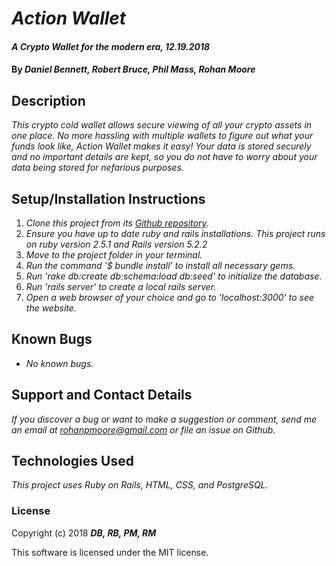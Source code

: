 # _Action Wallet_

#### _A Crypto Wallet for the modern era, 12.19.2018_

#### By **_Daniel Bennett, Robert Bruce, Phil Mass, Rohan Moore_**

## Description

_This crypto cold wallet allows secure viewing of all your crypto assets in one place.  No more hassling with multiple wallets to figure out what your funds look like, Action Wallet makes it easy!  Your data is stored securely and no important details are kept, so you do not have to worry about your data being stored for nefarious purposes._

## Setup/Installation Instructions

1. _Clone this project from its [Github repository](https://github.com/entegral/ActionWallet)._
2. _Ensure you have up to date ruby and rails installations.  This project runs on ruby version 2.5.1 and Rails version 5.2.2_
3. _Move to the project folder in your terminal._
4. _Run the command '$ bundle install' to install all necessary gems._
5. _Run 'rake db:create db:schema:load db:seed' to initialize the database._
6. _Run 'rails server' to create a local rails server._
7. _Open a web browser of your choice and go to 'localhost:3000' to see the website._

## Known Bugs

* _No known bugs._

## Support and Contact Details

_If you discover a bug or want to make a suggestion or comment, send me an email at rohanpmoore@gmail.com or file an issue on Github._

## Technologies Used

_This project uses Ruby on Rails, HTML, CSS, and PostgreSQL._

### License

Copyright (c) 2018 **_DB, RB, PM, RM_**

This software is licensed under the MIT license.
